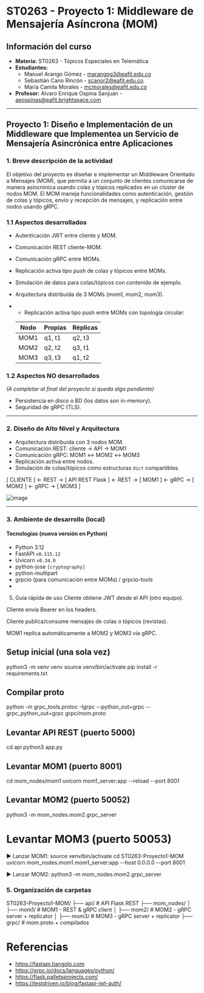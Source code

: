 # ST0263 - Proyecto 1: Middleware de Mensajería Asíncrona (MOM)

## Información del curso
- **Materia:** ST0263 - Tópicos Especiales en Telemática
- **Estudiantes:**
  - Manuel Arango Gómez - marangog3@eafit.edu.co
  - Sebastián Cano Rincón - scanor2@eafit.edu.co
  - Maria Camila Morales - mcmorales@eafit.edu.co
- **Profesor:** Alvaro Enrique Ospina Sanjuan - aeospinas@eafit.brightspace.com

---

## Proyecto 1: Diseño e Implementación de un Middleware que Implementea un Servicio de Mensajería Asincrónica entre Aplicaciones

### 1. Breve descripción de la actividad
El objetivo del proyecto es diseñar e implementar un Middleware Orientado a Mensajes (MOM), que permita a un conjunto de clientes comunicarse de manera asincrónica usando colas y tópicos replicados en un clúster de nodos MOM. El MOM maneja funcionalidades como autenticación, gestión de colas y tópicos, envío y recepción de mensajes, y replicación entre nodos usando gRPC.

### 1.1 Aspectos desarrollados
- Autenticación JWT entre cliente y MOM.
- Comunicación REST cliente-MOM.
- Comunicación gRPC entre MOMs.
- Replicación activa tipo *push* de colas y tópicos entre MOMs.
- Simulación de datos para colas/tópicos con contenido de ejemplo.
- Arquitectura distribuida de 3 MOMs (mom1, mom2, mom3).
- - Replicación activa tipo push entre MOMs con topología circular:

  Nodo  | Propias       | Réplicas
  ------|---------------|------------------
  MOM1  | q1, t1        | q2, t3
  MOM2  | q2, t2        | q3, t1
  MOM3  | q3, t3        | q1, t2

### 1.2 Aspectos NO desarrollados
_(A completar al final del proyecto si queda algo pendiente)_
- Persistencia en disco o BD (los datos son in-memory).
- Seguridad de gRPC (TLS).
---

### 2. Diseño de Alto Nivel y Arquitectura
- Arquitectura distribuida con 3 nodos MOM.
- Comunicación REST: cliente → API → MOM1
- Comunicación gRPC: MOM1 ↔ MOM2 ↔ MOM3
- Replicación activa entre nodos.
- Simulación de colas/tópicos como estructuras `dict` compartibles.
  
[ CLIENTE ] ← REST → [ API REST Flask ] ← REST → [ MOM1 ] ← gRPC → [ MOM2 ] ← gRPC → [ MOM3 ]

![image](https://github.com/user-attachments/assets/5be7ef5d-d4e6-4f42-8d4f-2232875d58cd)

---

### 3. Ambiente de desarrollo (local)

#### Tecnologías (nueva versión en Python)
- Python 3.12
- FastAPI `v0.115.12`
- Uvicorn `v0.34.0`
- python-jose `[cryptography]`
- python-multipart
- grpcio (para comunicación entre MOMs) / grpcio-tools
- 
5. Guía rápida de uso
Cliente obtiene JWT desde el API (otro equipo).

Cliente envía Bearer <TOKEN> en los headers.

Cliente publica/consume mensajes de colas o tópicos (revistas).

MOM1 replica automáticamente a MOM2 y MOM3 vía gRPC.

## Setup inicial (una sola vez)
python3 -m venv venv
source venv/bin/activate
pip install -r requirements.txt

## Compilar proto
python -m grpc_tools.protoc -Igrpc --python_out=grpc --grpc_python_out=grpc grpc/mom.proto

## Levantar API REST (puerto 5000)
cd api
python3 app.py

## Levantar MOM1 (puerto 8001)
cd mom_nodes/mom1
uvicorn mom1_server:app --reload --port 8001

## Levantar MOM2 (puerto 50052)
python3 -m mom_nodes.mom2.grpc_server

# Levantar MOM3 (puerto 50053)

▶️ Lanzar MOM1:
source venv/bin/activate
cd ST0263-Proyecto1-MOM
uvicorn mom_nodes.mom1.mom1_server:app --host 0.0.0.0 --port 8001

▶️ Lanzar MOM2:
python3 -m mom_nodes.mom2.grpc_server

### 5. Organización de carpetas

ST0263-Proyecto1-MOM/
├── api/                  # API Flask REST
├── mom_nodes/
│   ├── mom1/             # MOM1 - REST & gRPC client
│   ├── mom2/             # MOM2 - gRPC server + replicator
│   ├── mom3/             # MOM3 - gRPC server + replicator
├── grpc/                 # mom.proto + compilados


# Referencias
- https://fastapi.tiangolo.com
- https://grpc.io/docs/languages/python/
- https://flask.palletsprojects.com/
- https://testdriven.io/blog/fastapi-jwt-auth/


